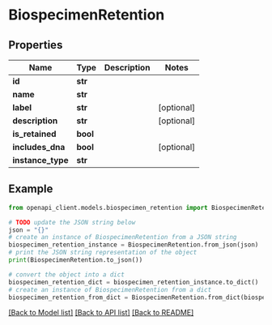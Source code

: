 # BiospecimenRetention


## Properties

Name | Type | Description | Notes
------------ | ------------- | ------------- | -------------
**id** | **str** |  | 
**name** | **str** |  | 
**label** | **str** |  | [optional] 
**description** | **str** |  | [optional] 
**is_retained** | **bool** |  | 
**includes_dna** | **bool** |  | [optional] 
**instance_type** | **str** |  | 

## Example

```python
from openapi_client.models.biospecimen_retention import BiospecimenRetention

# TODO update the JSON string below
json = "{}"
# create an instance of BiospecimenRetention from a JSON string
biospecimen_retention_instance = BiospecimenRetention.from_json(json)
# print the JSON string representation of the object
print(BiospecimenRetention.to_json())

# convert the object into a dict
biospecimen_retention_dict = biospecimen_retention_instance.to_dict()
# create an instance of BiospecimenRetention from a dict
biospecimen_retention_from_dict = BiospecimenRetention.from_dict(biospecimen_retention_dict)
```
[[Back to Model list]](../README.md#documentation-for-models) [[Back to API list]](../README.md#documentation-for-api-endpoints) [[Back to README]](../README.md)


